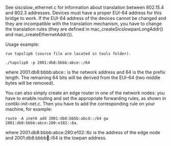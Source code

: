 See siscslow_ethernet.c for information about translation between 802.15.4 and
802.3 addresses.  Devices must have a proper EUI-64 address for this bridge to
work.  If the EUI-64 address of the devices cannot be changed and they are
incompatible with the translation mechanism, you have to change the translation
rules (they are defined in mac_createSicslowpanLongAddr() and
mac_createEthernetAddr()).

Usage example:

    run tapslip6 (source file are located in tools folder).

    ./tapslip6 -p 2001:db8:bbbb:abce::/64

where 2001:db8:bbbb:abce:: is the network address and 64 is the the prefix
length. The remaining 64 bits will be derived from the EUI-64 (two middle bytes
will be removed).

You can also simply create an edge router in one of the network nodes: you have
to enable routing and set the appropriate forwarding rules, as shown in
contiki-init-net.c. Then you have to add the corresponding rule on your
machine, for example:

    route -A inet6 add 2001:db8:bbbb:abcd::/64 gw 2001:db8:bbbb:abce:280:e102::8a.

where 2001:db8:bbbb:abce:280:e102::6c is the address of the edge node and
2001:db8:bbbb:abcd::/64 is the lowpan address.
